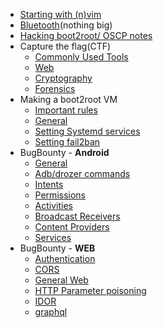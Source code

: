 * [Starting with (n)vim](Learning-Vim.md)
* [Bluetooth](bluetooth.md)(nothing big)
* [Hacking boot2root/ OSCP notes](boot2root.md)
* Capture the flag(CTF)
	+ [Commonly Used Tools](ctf/tools.md)
	+ [Web](ctf/web.md)
	+ [Cryptography](ctf/Cryptography.md)
	+ [Forensics](ctf/forensics.md)
* Making a boot2root VM
	+ [Important rules](VM/rules.md)
	+ [General](VM/Make_boot2root_VM.md)
	+ [Setting Systemd services](VM/services.md)
	+ [Setting fail2ban](VM/fail2ban.md)
* BugBounty - **Android**
	+ [General](Android/Android.md)
	+ [Adb/drozer commands](Android/Commands.md)
	+ [Intents](Android/Intents.md)
	+ [Permissions](Android/Permissions.md)
	+ [Activities](Android/Activities.md)
	+ [Broadcast Receivers](Android/Broadcast_Receivers.md)
	+ [Content Providers](Android/Content_Providers.md)
	+ [Services](Android/Services.md)
* BugBounty - **WEB**
	+ [Authentication](Web/Authentication.md)
	+ [CORS](Web/CORS.md)
	+ [General Web](Web/General.md)
	+ [HTTP Parameter poisoning](Web/HTTP-Parameter-poisoning.md)
	+ [IDOR](Web/IDOR.md)
	+ [graphql](Web/graphql.md)
